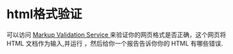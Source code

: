 # html格式验证

可以访问 [ Markup Validation Service ](https://validator.w3.org/)来验证你的网页格式是否正确，这个网页将 HTML 文档作为输入,并运行 ，然后给你一个报告告诉你你的 HTML 有哪些错误.